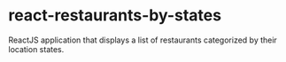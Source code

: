 # react-restaurants-by-states
ReactJS application that displays a list of restaurants categorized by their location states.
